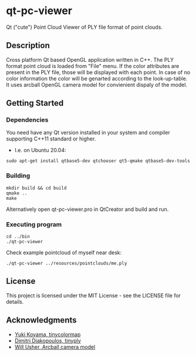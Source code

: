 # qt-pc-viewer
Qt ("cute") Point Cloud Viewer of PLY file format of point clouds.

## Description

Cross platform Qt based OpenGL application written in C++. 
The PLY format point cloud is loaded from "File" menu. If the color attributes are present in the PLY file, those will be displayed with each point.
In case of no color information the color will be genarted according to the look-up-table. 
It uses arcball OpenGL camera model for convienient dispaly of the model.

## Getting Started

### Dependencies
You need have any Qt version installed in your system and compiler supporting C++11 standard or higher.
* I.e. on Ubuntu 20.04:
```
sudo apt-get install qtbase5-dev qtchooser qt5-qmake qtbase5-dev-tools
```

### Building
```
mkdir build && cd build
qmake ..
make
```

Alternatively open qt-pc-viewer.pro in QtCreator and build and run.

### Executing program
```
cd ../bin 
./qt-pc-viewer
```
Check example pointcloud of myself near desk: 
```
./qt-pc-viewer ../resources/pointclouds/me.ply 
```

## License

This project is licensed under the MIT License - see the LICENSE file for details.

## Acknowledgments

* [Yuki Koyama, tinycolormap](https://github.com/yuki-koyama/tinycolormap)
* [Dimitri Diakopoulos, tinyply](https://github.com/ddiakopoulos/tinyply)
* [Will Usher, Arcball camera model](https://github.com/Twinklebear/arcball-cpp)

